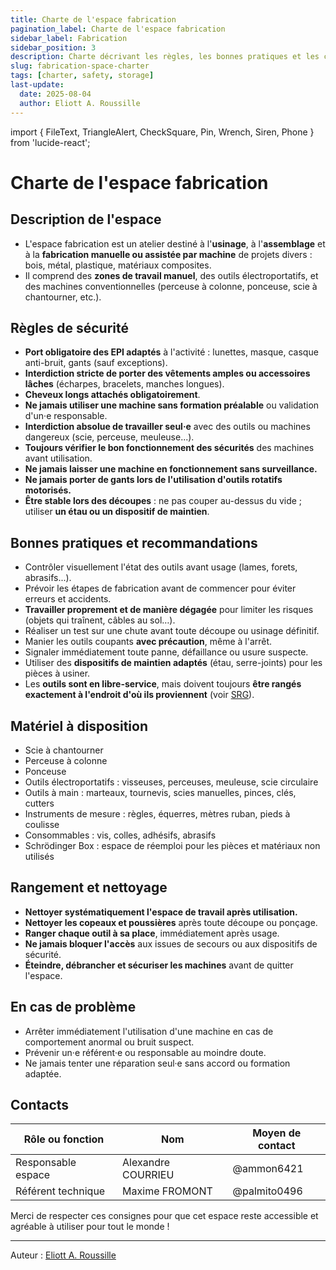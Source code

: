 ```yaml
---
title: Charte de l'espace fabrication
pagination_label: Charte de l'espace fabrication
sidebar_label: Fabrication
sidebar_position: 3
description: Charte décrivant les règles, les bonnes pratiques et les contacts pour l'espace fabrication du DeVinci Fablab.
slug: fabrication-space-charter
tags: [charter, safety, storage]
last-update:
  date: 2025-08-04
  author: Eliott A. Roussille
---
```


import { FileText, TriangleAlert, CheckSquare, Pin, Wrench, Siren, Phone } from 'lucide-react';

# Charte de l'espace fabrication

## <FileText size={32} /> Description de l'espace

- L'espace fabrication est un atelier destiné à l'**usinage**, à l'**assemblage** et à la **fabrication manuelle ou assistée par machine** de projets divers : bois, métal, plastique, matériaux composites.
- Il comprend des **zones de travail manuel**, des outils électroportatifs, et des machines conventionnelles (perceuse à colonne, ponceuse, scie à chantourner, etc.).

## <TriangleAlert size={32} /> Règles de sécurité

- **Port obligatoire des EPI adaptés** à l'activité : lunettes, masque, casque anti-bruit, gants (sauf exceptions).
- **Interdiction stricte de porter des vêtements amples ou accessoires lâches** (écharpes, bracelets, manches longues).
- **Cheveux longs attachés obligatoirement**.
- **Ne jamais utiliser une machine sans formation préalable** ou validation d'un·e responsable.
- **Interdiction absolue de travailler seul·e** avec des outils ou machines dangereux (scie, perceuse, meuleuse...).
- **Toujours vérifier le bon fonctionnement des sécurités** des machines avant utilisation.
- **Ne jamais laisser une machine en fonctionnement sans surveillance.**
- **Ne jamais porter de gants lors de l'utilisation d'outils rotatifs motorisés.**
- **Être stable lors des découpes** : ne pas couper au-dessus du vide ; utiliser **un étau ou un dispositif de maintien**.

## <CheckSquare size={32} /> Bonnes pratiques et recommandations

- Contrôler visuellement l'état des outils avant usage (lames, forets, abrasifs...).
- Prévoir les étapes de fabrication avant de commencer pour éviter erreurs et accidents.
- **Travailler proprement et de manière dégagée** pour limiter les risques (objets qui traînent, câbles au sol…).
- Réaliser un test sur une chute avant toute découpe ou usinage définitif.
- Manier les outils coupants **avec précaution**, même à l'arrêt.
- Signaler immédiatement toute panne, défaillance ou usure suspecte.
- Utiliser des **dispositifs de maintien adaptés** (étau, serre-joints) pour les pièces à usiner.
- Les **outils sont en libre-service**, mais doivent toujours **être rangés exactement à l'endroit d'où ils proviennent** (voir [SRG](../srg.md)).

## <Wrench size={32} /> Matériel à disposition

- Scie à chantourner
- Perceuse à colonne
- Ponceuse
- Outils électroportatifs : visseuses, perceuses, meuleuse, scie circulaire
- Outils à main : marteaux, tournevis, scies manuelles, pinces, clés, cutters
- Instruments de mesure : règles, équerres, mètres ruban, pieds à coulisse
- Consommables : vis, colles, adhésifs, abrasifs
- Schrödinger Box : espace de réemploi pour les pièces et matériaux non utilisés

## <Pin size={32} /> Rangement et nettoyage

- **Nettoyer systématiquement l'espace de travail après utilisation.**
- **Nettoyer les copeaux et poussières** après toute découpe ou ponçage.
- **Ranger chaque outil à sa place**, immédiatement après usage.
- **Ne jamais bloquer l'accès** aux issues de secours ou aux dispositifs de sécurité.
- **Éteindre, débrancher et sécuriser les machines** avant de quitter l'espace.

## <Siren size={32} /> En cas de problème

- Arrêter immédiatement l'utilisation d'une machine en cas de comportement anormal ou bruit suspect.
- Prévenir un·e référent·e ou responsable au moindre doute.
- Ne jamais tenter une réparation seul·e sans accord ou formation adaptée.

## <Phone size={32} /> Contacts

| Rôle ou fonction   | Nom                | Moyen de contact |
| ------------------ | ------------------ | ---------------- |
| Responsable espace | Alexandre COURRIEU | @ammon6421       |
| Référent technique | Maxime FROMONT     | @palmito0496     |

Merci de respecter ces consignes pour que cet espace reste accessible et agréable à utiliser pour tout le monde !

---

Auteur : [Eliott A. Roussille](https://github.com/aust-1)
